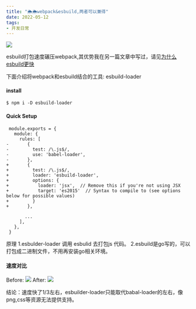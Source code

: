 ```yaml
---
title: "🌦🌦webpack&esbuild,两者可以兼得"
date: 2022-05-12
tags: 
- 开发日常
---
```

![](https://upload-images.jianshu.io/upload_images/15312191-95090f655ae229f1.png?imageMogr2/auto-orient/strip%7CimageView2/2/w/1240)


esbuild打包速度碾压webpack,其优势我在另一篇文章中写过，请见[为什么esbuild更快](https://www.jianshu.com/p/b45c020aa368) 

下面介绍将webpack和esbuild结合的工具: esbuild-loader
#### install
`$ npm i -D esbuild-loader`
#### Quick Setup
 ```
  module.exports = {
    module: {
      rules: [
-       {
-         test: /\.js$/,
-         use: 'babel-loader',
-       },
+       {
+         test: /\.js$/,
+         loader: 'esbuild-loader',
+         options: {
+           loader: 'jsx',  // Remove this if you're not using JSX
+           target: 'es2015'  // Syntax to compile to (see options below for possible values)
+         }
+       },

        ...
      ],
    },
  }
```
原理
1.esbulder-loader 调用 esbulid 去打包js 代码。
2.esbuild是go写的，可以打包成二进制文件，不用再安装go相关环境。

#### 速度对比
Before:
![](https://upload-images.jianshu.io/upload_images/15312191-4de927aca2f3f44d.png?imageMogr2/auto-orient/strip%7CimageView2/2/w/1240)
After:
![](https://upload-images.jianshu.io/upload_images/15312191-bbc28ee5237260a8.png?imageMogr2/auto-orient/strip%7CimageView2/2/w/1240)

结论：速度快了1/3左右，esbuilder-loader只能取代babal-loader的左右，像png,css等资源无法提供支持。
